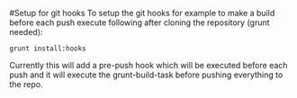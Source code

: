 #Setup for git hooks
To setup the git hooks for example to make a build before each push execute following after cloning the repository (grunt needed):
```
grunt install:hooks
```

Currently this will add a pre-push hook which will be executed before each push and it will execute the grunt-build-task before pushing everything to the repo.
